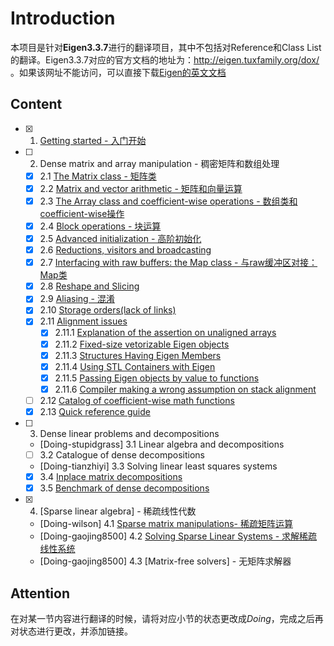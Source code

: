 ﻿# Introduction

本项目是针对**Eigen3.3.7**进行的翻译项目，其中不包括对Reference和Class List的翻译。Eigen3.3.7对应的官方文档的地址为：http://eigen.tuxfamily.org/dox/ 。如果该网址不能访问，可以直接下载[Eigen的英文文档](./eigen-doc-eng.tgz)

## Content

- [x] 1. [Getting started - 入门开始](./GettingStarted.md)
- [ ] 2. Dense matrix and array manipulation - 稠密矩阵和数组处理
  - [x] 2.1 [The Matrix class - 矩阵类](./TheMatrixClass.md)
  - [x] 2.2 [Matrix and vector arithmetic - 矩阵和向量运算](./MatrixandVectorArithmetic.md) 
  - [x] 2.3 [The Array class and coefficient-wise operations - 数组类和coefficient-wise操作](TheArrayClassAndCoefficientWiseOperations.md)
  - [x] 2.4 [Block operations - 块运算](./BlockOperations.md)
  - [x] 2.5 [Advanced initialization - 高阶初始化](./AdvancedInitialization.md)
  - [x] 2.6 [Reductions, visitors and broadcasting](./ReductionsVisitorsAndBroadcasting.md)
  - [x] 2.7 [Interfacing with raw buffers: the Map class - 与raw缓冲区对接：Map类](./TheMapClass.md)
  - [x] 2.8 [Reshape and Slicing](./ReshapeAndSlicing.md)
  - [x] 2.9 [Aliasing - 混淆](./Aliasing.md)
  - [x] 2.10 [Storage orders(lack of links)](./StorageOrders.md)
  - [x] 2.11 [Alignment issues](./AlignmentIssue.md)
    - [x] 2.11.1 [Explanation of the assertion on unaligned arrays](./UnalignedArrayAssert.md)
    - [x] 2.11.2 [Fixed-size vetorizable Eigen objects](./FixedSizeVectorizable.md)
    - [x] 2.11.3 [Structures Having Eigen Members](./StructHavingEigenMembers.md)
    - [x] 2.11.4 [Using STL Containers with Eigen](./UsingSTLContainersWithEigen.md)
    - [x] 2.11.5 [Passing Eigen objects by value to functions](./PassingByValue.md)
    - [x] 2.11.6 [Compiler making a wrong assumption on stack alignment](./WrongStackAlignment.md)
  - [ ] 2.12 [Catalog of coefficient-wise math functions](./CoeffwiseMathFunctions.md)
  - [x] 2.13 [Quick reference guide](./QuickReferenceGuide.md)
- [ ] 3. Dense linear problems and decompositions
  - [Doing-stupidgrass] 3.1 Linear algebra and decompositions
  - [ ] 3.2 Catalogue of dense decompositions
  - [Doing-tianzhiyi] 3.3 Solving linear least squares systems
  - [x] 3.4 [Inplace matrix decompositions](./InplaceDecomposition.md)
  - [x] 3.5 [Benchmark of dense decompositions](/DenseDecompositionBenchmark.md)
- [x] 4. [Sparse linear algebra] - 稀疏线性代数
  - [Doing-wilson] 4.1 [Sparse matrix manipulations- 稀疏矩阵运算](./SparseMatrixManipulations.md) 
  - [Doing-gaojing8500] 4.2 [Solving Sparse Linear Systems - 求解稀疏线性系统](./SolvingSparseLinearSystems.md)
  - [Doing-gaojing8500] 4.3 [Matrix-free solvers] - 无矩阵求解器

## Attention

在对某一节内容进行翻译的时候，请将对应小节的状态更改成*Doing*，完成之后再对状态进行更改，并添加链接。
